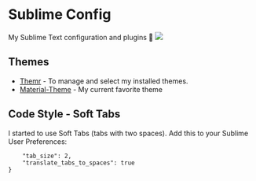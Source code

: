 # Sublime Config
My Sublime Text configuration and plugins :green_heart:
![][https://github.com/jordanamorais/sublime-config/blob/master/img/sublime-config.JPG]

## Themes ##

* [Themr](https://packagecontrol.io/packages/Themr) - To manage and select my installed themes.
* [Material-Theme](https://packagecontrol.io/packages/Material%20Theme) - My current favorite theme

## Code Style - Soft Tabs ##

I started to use Soft Tabs (tabs with two spaces). Add this to your Sublime User Preferences:

``` 
    "tab_size": 2,
    "translate_tabs_to_spaces": true
}
```



[https://github.com/jordanamorais/sublime-config/blob/master/img/sublime-config.JPG]: https://github.com/jordanamorais/sublime-config/blob/master/img/sublime-config.JPG
